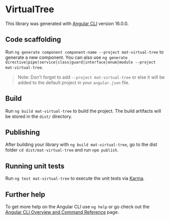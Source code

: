 # VirtualTree

This library was generated with [Angular CLI](https://github.com/angular/angular-cli) version 16.0.0.

## Code scaffolding

Run `ng generate component component-name --project mat-virtual-tree` to generate a new component. You can also use `ng generate directive|pipe|service|class|guard|interface|enum|module --project mat-virtual-tree`.

> Note: Don't forget to add `--project mat-virtual-tree` or else it will be added to the default project in your `angular.json` file.

## Build

Run `ng build mat-virtual-tree` to build the project. The build artifacts will be stored in the `dist/` directory.

## Publishing

After building your library with `ng build mat-virtual-tree`, go to the dist folder `cd dist/mat-virtual-tree` and run `npm publish`.

## Running unit tests

Run `ng test mat-virtual-tree` to execute the unit tests via [Karma](https://karma-runner.github.io).

## Further help

To get more help on the Angular CLI use `ng help` or go check out the [Angular CLI Overview and Command Reference](https://angular.io/cli) page.
